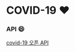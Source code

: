 # COVID-19 :heart:

### API :smile:
[covid-19 오픈 API](https://www.data.go.kr/data/15043378/openapi.do)
